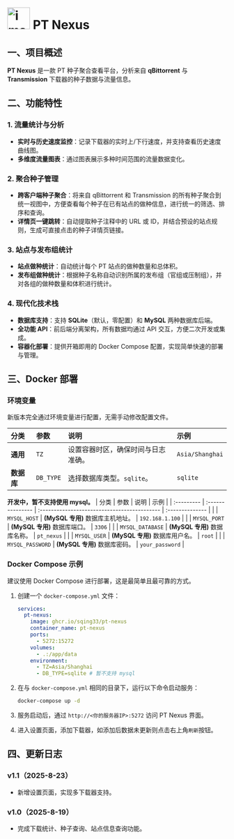 # <img width="52" height="50" alt="image" src="https://minio.916337.xyz/icons/icons/8cfd5342-2085-4bba-9b9a-dc163f4676ff_b13c7358-4d9a-4990-a423-c1983c5491f3-favicon.ico" /> PT Nexus

## 一、项目概述

**PT Nexus** 是一款 PT 种子聚合查看平台，分析来自 **qBittorrent** 与 **Transmission** 下载器的种子数据与流量信息。

## 二、功能特性

### 1. 流量统计与分析

- **实时与历史速度监控**：记录下载器的实时上/下行速度，并支持查看历史速度曲线图。
- **多维度流量图表**：通过图表展示多种时间范围的流量数据变化。

### 2. 聚合种子管理

- **跨客户端种子聚合**：将来自 qBittorrent 和 Transmission 的所有种子聚合到统一视图中，方便查看每个种子在已有站点的做种信息，进行统一的筛选、排序和查询。
- **详情页一键跳转**：自动提取种子注释中的 URL 或 ID，并结合预设的站点规则，生成可直接点击的种子详情页链接。

### 3. 站点与发布组统计

- **站点做种统计**：自动统计每个 PT 站点的做种数量和总体积。
- **发布组做种统计**：根据种子名称自动识别所属的发布组（官组或压制组），并对各组的做种数量和体积进行统计。

### 4. 现代化技术栈

- **数据库支持**：支持 **SQLite**（默认，零配置）和 **MySQL** 两种数据库后端。
- **全功能 API**：前后端分离架构，所有数据均通过 API 交互，方便二次开发或集成。
- **容器化部署**：提供开箱即用的 Docker Compose 配置，实现简单快速的部署与管理。

## 三、Docker 部署

### 环境变量

新版本完全通过环境变量进行配置，无需手动修改配置文件。

| 分类       | 参数      | 说明                               | 示例            |
| :--------- | :-------- | :--------------------------------- | :-------------- |
| **通用**   | `TZ`      | 设置容器时区，确保时间与日志准确。 | `Asia/Shanghai` |
| **数据库** | `DB_TYPE` | 选择数据库类型。`sqlite`。         | `sqlite`        |

**开发中，暂不支持使用 mysql。**
| 分类 | 参数 | 说明 | 示例 |
| :--------- | :--------------- | :------------------------------------------- | :-------------- |
| | `MYSQL_HOST` | **(MySQL 专用)** 数据库主机地址。 | `192.168.1.100` |
| | `MYSQL_PORT` | **(MySQL 专用)** 数据库端口。 | `3306` |
| | `MYSQL_DATABASE` | **(MySQL 专用)** 数据库名称。 | `pt_nexus` |
| | `MYSQL_USER` | **(MySQL 专用)** 数据库用户名。 | `root` |
| | `MYSQL_PASSWORD` | **(MySQL 专用)** 数据库密码。 | `your_password` |

### Docker Compose 示例

建议使用 Docker Compose 进行部署，这是最简单且最可靠的方式。

1.  创建一个 `docker-compose.yml` 文件：

    ```yaml
    services:
      pt-nexus:
        image: ghcr.io/sqing33/pt-nexus
        container_name: pt-nexus
        ports:
          - 5272:15272
        volumes:
          - .:/app/data
        environment:
          - TZ=Asia/Shanghai
          - DB_TYPE=sqlite # 暂不支持 mysql
    ```

2.  在与 `docker-compose.yml` 相同的目录下，运行以下命令启动服务：
    ```bash
    docker-compose up -d
    ```
3.  服务启动后，通过 `http://<你的服务器IP>:5272` 访问 PT Nexus 界面。
4.  进入设置页面，添加下载器，如添加后数据未更新则点击右上角`刷新`按钮。

## 四、更新日志

### v1.1（2025-8-23）

- 新增设置页面，实现多下载器支持。

### v1.0（2025-8-19）

- 完成下载统计、种子查询、站点信息查询功能。
